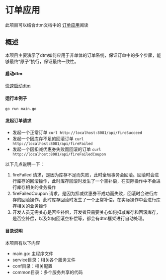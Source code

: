 # 订单应用

此项目可以结合dtm文档中的 [订单应用](https://dtm.pub/app/order.html)阅读

## 概述
本项目主要演示了dtm如何应用于非单体的订单系统，保证订单中的多个步骤，能够最终“原子”执行，保证最终一致性。

#### 启动dtm
[快速启动dtm](https://dtm.pub/guide/install.html)

#### 运行本例子
`go run main.go`

#### 发起订单请求
- 发起一个正常订单 `curl http://localhost:8081/api/fireSucceed`
- 发起一个因库存不足的回滚订单 `curl http://localhost:8081/api/fireFailed`
- 发起一个因扣减优惠券失败而回滚的订单 `curl http://localhost:8081/api/fireFailedCoupon`

以下几点说明一下：
1. fireFailed 请求，是因为库存不足而失败，此时全局事务会回滚。回滚时会进行库存的回滚操作，此时库存回滚时发生了一个空补偿，在实际操作中不会进行库存相关的业务操作
2. fireFailedCoupon 请求，是因为扣减优惠券不成功而失败，回滚时会进行库存的回滚操作，此时库存回滚时发生了一个正常补偿，在实际操作中会进行库存相关的业务操作
3. 开发人员无需关心是否空补偿，开发者只需要关心如何扣减库存和回滚库存，是否空补偿，以及如何回滚空补偿等，都会有dtm框架进行自动处理。

#### 目录说明
本项目有以下内容
- main.go: 主程序文件
- service目录：相关各个服务文件
- conf目录：相关配置
- common目录：多个服务共享的代码

